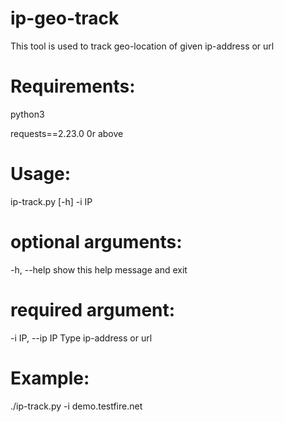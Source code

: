 # ip-geo-track
  This tool is used to track geo-location of given ip-address or url

# Requirements:
  python3
  
  requests==2.23.0 0r above


# Usage:
  ip-track.py [-h] -i IP

# optional arguments:
  -h, --help      show this help message and exit

# required argument:
  -i IP, --ip IP  Type ip-address or url

# Example: 
  ./ip-track.py -i demo.testfire.net

